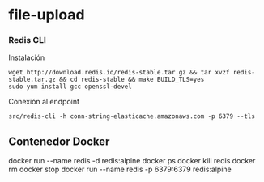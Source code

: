 # file-upload

### Redis CLI
Instalación
```
wget http://download.redis.io/redis-stable.tar.gz && tar xvzf redis-stable.tar.gz && cd redis-stable && make BUILD_TLS=yes
sudo yum install gcc openssl-devel
```

Conexión al endpoint
```
src/redis-cli -h conn-string-elasticache.amazonaws.com -p 6379 --tls
```

## Contenedor Docker
docker run --name redis -d redis:alpine
docker ps 
docker kill redis
docker rm <contenedor>
docker stop <contenedor> 
docker run --name redis -p 6379:6379 redis:alpine
